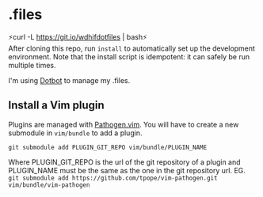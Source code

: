 # .files
:zap:curl -L https://git.io/wdhifdotfiles | bash:zap:  
After cloning this repo, run `install` to automatically set up the development
environment. Note that the install script is idempotent: it can safely be run
multiple times.

I'm using [Dotbot](https://github.com/anishathalye/dotbot) to manage my .files.

## Install a Vim plugin
Plugins are managed with [Pathogen.vim](https://github.com/tpope/vim-pathogen). You will have to create a new submodule in `vim/bundle` to add a plugin.
```
git submodule add PLUGIN_GIT_REPO vim/bundle/PLUGIN_NAME
```
Where PLUGIN_GIT_REPO is the url of the git repository of a plugin and PLUGIN_NAME must be the same as the one in the git repository url.
EG. `git submodule add https://github.com/tpope/vim-pathogen.git vim/bundle/vim-pathogen`

